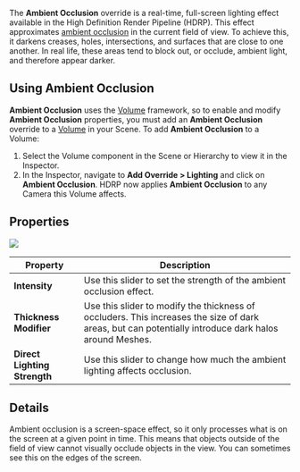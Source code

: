 The **Ambient Occlusion** override is a real-time, full-screen lighting effect available in the High Definition Render Pipeline (HDRP). This effect approximates [ambient occlusion](https://en.wikipedia.org/wiki/Ambient_occlusion) in the current field of view. To achieve this, it darkens creases, holes, intersections, and surfaces that are close to one another. In real life, these areas tend to block out, or occlude, ambient light, and therefore appear darker.

## Using Ambient Occlusion

**Ambient Occlusion** uses the [Volume](https://github.com/Unity-Technologies/ScriptableRenderPipeline/wiki/Volumes) framework, so to enable and modify **Ambient Occlusion** properties, you must add an **Ambient Occlusion** override to a [Volume](https://github.com/Unity-Technologies/ScriptableRenderPipeline/wiki/Volumes) in your Scene. To add **Ambient Occlusion** to a Volume:

1. Select the Volume component in the Scene or Hierarchy to view it in the Inspector.
2. In the Inspector, navigate to **Add Override > Lighting** and click on **Ambient Occlusion**. 
   HDRP now applies **Ambient Occlusion** to any Camera this Volume affects.

## Properties

![](https://github.com/Unity-Technologies/ScriptableRenderPipeline/wiki/Pages/HDRP/Images/OverrideAmbientOcclusion1.png)

| **Property**                 | **Description**                                              |
| ---------------------------- | ------------------------------------------------------------ |
| **Intensity**                | Use this slider to set the strength of the ambient occlusion effect. |
| **Thickness Modifier**       | Use this slider to modify the thickness of occluders. This increases the size of dark areas, but can potentially introduce dark halos around Meshes. |
| **Direct Lighting Strength** | Use this slider to change how much the ambient lighting affects occlusion. |

## Details

Ambient occlusion is a screen-space effect, so it only processes what is on the screen at a given point in time. This means that objects outside of the field of view cannot visually occlude objects in the view. You can sometimes see this on the edges of the screen.